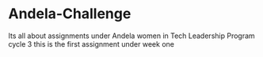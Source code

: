 # Andela-Challenge
Its all about assignments under Andela women in Tech Leadership Program cycle 3
this is the first assignment under week one 
